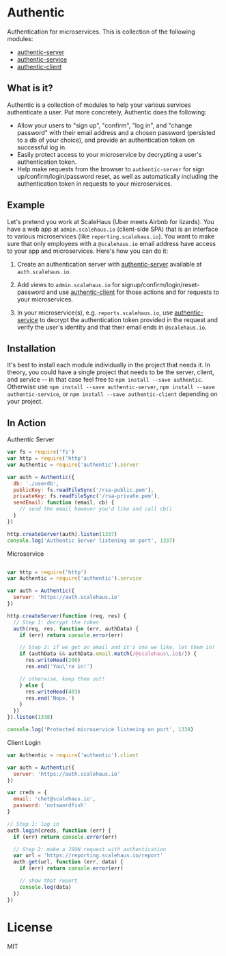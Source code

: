 # Authentic

Authentication for microservices. This is collection of the following modules:

* [authentic-server](https://github.com/davidguttman/authentic-server)
* [authentic-service](https://github.com/davidguttman/authentic-service)
* [authentic-client](https://github.com/davidguttman/authentic-client)

## What is it? ##

Authentic is a collection of modules to help your various services authenticate a user. Put more concretely, Authentic does the following:

* Allow your users to "sign up", "confirm", "log in", and "change password" with their email address and a chosen password (persisted to a db of your choice), and provide an authentication token on successful log in.
* Easily protect access to your microservice by decrypting a user's authentication token.
* Help make requests from the browser to `authentic-server` for sign up/confirm/login/password reset, as well as automatically including the authentication token in requests to your microservices.

## Example ##

Let's pretend you work at ScaleHaus (Uber meets Airbnb for lizards). You have a web app at `admin.scalehaus.io` (client-side SPA) that is an interface to various microservices (like `reporting.scalehaus.io`). You want to make sure that only employees with a `@scalehaus.io` email address have access to your app and microservices. Here's how you can do it:

1) Create an authentication server with [authentic-server](https://github.com/davidguttman/authentic-server) available at `auth.scalehaus.io`.

2) Add views to `admin.scalehaus.io` for signup/confirm/login/reset-password and use [authentic-client](https://github.com/davidguttman/authentic-client) for those actions and for requests to your microservices.

3) In your microservice(s), e.g. `reports.scalehaus.io`, use [authentic-service](https://github.com/davidguttman/authentic-service) to decrypt the authentication token provided in the request and verify the user's identity and that their email ends in `@scalehaus.io`.

## Installation ##

It's best to install each module individually in the project that needs it. In theory, you could have a single project that needs to be the server, client, and service -- in that case feel free to `npm install --save authentic`. Otherwise use `npm install --save authentic-server`, `npm install --save authentic-service`, or `npm install --save authentic-client` depending on your project.

## In Action ##

Authentic Server

```js
var fs = require('fs')
var http = require('http')
var Authentic = require('authentic').server

var auth = Authentic({
  db: './userdb',
  publicKey: fs.readFileSync('/rsa-public.pem'),
  privateKey: fs.readFileSync('/rsa-private.pem'),
  sendEmail: function (email, cb) {
    // send the email however you'd like and call cb()
  }
})

http.createServer(auth).listen(1337)
console.log('Authentic Server listening on port', 1337)
```

Microservice
```js

var http = require('http')
var Authentic = require('authentic').service

var auth = Authentic({
  server: 'https://auth.scalehaus.io'
})

http.createServer(function (req, res) {
  // Step 1: decrypt the token
  auth(req, res, function (err, authData) {
    if (err) return console.error(err)

    // Step 2: if we get an email and it's one we like, let them in!
    if (authData && authData.email.match(/@scalehaus\.io$/)) {
      res.writeHead(200)
      res.end('You\'re in!')

    // otherwise, keep them out!
    } else {
      res.writeHead(403)
      res.end('Nope.')
    }
  })
}).listen(1338)

console.log('Protected microservice listening on port', 1338)

```

Client Login
```js
var Authentic = require('authentic').client

var auth = Authentic({
  server: 'https://auth.scalehaus.io'
})

var creds = {
  email: 'chet@scalehaus.io',
  password: 'notswordfish'
}

// Step 1: log in
auth.login(creds, function (err) {
  if (err) return console.error(err)

  // Step 2: make a JSON request with authentication
  var url = 'https://reporting.scalehaus.io/report'
  auth.get(url, function (err, data) {
    if (err) return console.error(err)

    // show that report
    console.log(data)
  })
})

```

# License

MIT
